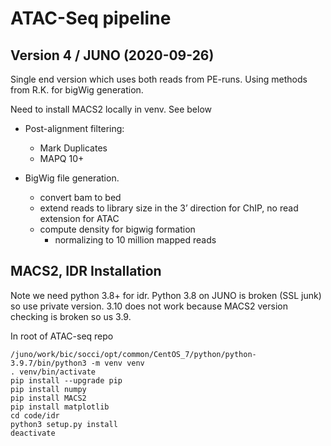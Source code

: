 # ATAC-Seq pipeline

## Version 4 / JUNO (2020-09-26)

Single end version which uses both reads from PE-runs. Using methods from R.K. for bigWig generation.

Need to install MACS2 locally in venv. See below

- Post-alignment filtering:

    - Mark Duplicates
    - MAPQ 10+

- BigWig file generation.

	- convert bam to bed
	- extend reads to library size in the 3’ direction for ChIP, no read extension for ATAC
	- compute density for bigwig formation
		- normalizing to 10 million mapped reads


## MACS2, IDR Installation

Note we need python 3.8+ for idr. Python 3.8 on JUNO is broken (SSL junk) so use
private version. 3.10 does not work because MACS2 version checking is broken so
us 3.9.

In root of ATAC-seq repo

```{base}
/juno/work/bic/socci/opt/common/CentOS_7/python/python-3.9.7/bin/python3 -m venv venv
. venv/bin/activate
pip install --upgrade pip
pip install numpy
pip install MACS2
pip install matplotlib
cd code/idr
python3 setup.py install
deactivate
```

